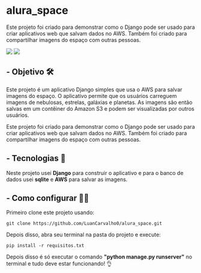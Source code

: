 # alura_space

Este projeto foi criado para demonstrar como o Django pode ser usado para criar aplicativos web que salvam dados no AWS. Também foi criado para compartilhar imagens do espaço com outras pessoas.

  
<p> </p>
<img src="https://img.shields.io/badge/python-3670A0?style=for-the-badge&logo=python&logoColor=white"/>
<img src="https://img.shields.io/badge/Django-092e20?style=for-the-badge&logo=Django&logoColor=white"/>
</div>


## - Objetivo 🛠️

Este projeto é um aplicativo Django simples que usa o AWS para salvar imagens do espaço. O aplicativo permite que os usuários carreguem imagens de nebulosas, estrelas, galáxias e planetas. As imagens são então salvas em um contêiner do Amazon S3 e podem ser visualizadas por outros usuários.

Este projeto foi criado para demonstrar como o Django pode ser usado para criar aplicativos web que salvam dados no AWS. Também foi criado para compartilhar imagens do espaço com outras pessoas.


## - Tecnologias 🚀️

Neste projeto usei **Django** para construir o aplicativo e para o banco de dados usei **sqlite** e **AWS** para salvar as imagens.

## - Como configurar 🧑‍💻

Primeiro clone este projeto usando:

```
git clone https://github.com/LuanCarvalho0/alura_space.git
```

Depois disso, abra seu terminal na pasta do projeto e execute:

```
pip install -r requisitos.txt
```

Depois disso é só executar o comando **"python manage.py runserver"** no terminal e tudo deve estar funcionando! 👌
